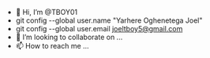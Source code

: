 - 👋 Hi, I’m @TBOY01
- git config --global user.name "Yarhere Oghenetega Joel"
- git config --global user.email joeltboy5@gmail.com
- 💞️ I’m looking to collaborate on ...
- 📫 How to reach me ...

<!---
TBOY01/TBOY01 is a ✨ special ✨ repository because its `README.md` (this file) appears on your GitHub profile.
You can click the Preview link to take a look at your changes.
--->
